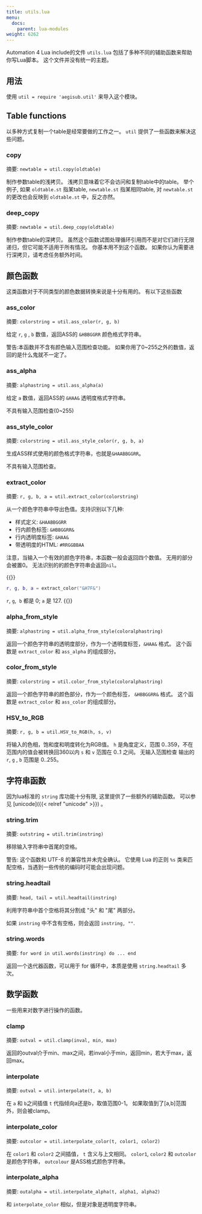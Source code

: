 ```yaml
---
title: utils.lua
menu:
  docs:
    parent: lua-modules
weight: 6262
---
```


Automation 4 Lua include的文件 `utils.lua`
包括了多种不同的辅助函数来帮助你写Lua脚本。 这个文件并没有统一的主题。

## 用法

使用 `util = require 'aegisub.util'` 来导入这个模块。

## Table functions

以多种方式复制一个table是经常要做的工作之一。 `util`
提供了一些函数来解决这些问题。

### copy

摘要: `newtable = util.copy(oldtable)`

制作参数table的浅拷贝。 浅拷贝意味着它不会访问和复制table中的table。
举个例子, 如果 `oldtable.st` 指某table, `newtable.st` 指某相同table, 对
`newtable.st`的更改也会反映到 `oldtable.st` 中，反之亦然。

### deep_copy

摘要: `newtable = util.deep_copy(oldtable)`

制作参数table的深拷贝。
虽然这个函数试图处理循环引用而不是对它们进行无限递归，但它可能不适用于所有情况。
你基本用不到这个函数。 如果你认为需要进行深拷贝，请考虑任务额外时间。

## 颜色函数

这类函数对于不同类型的颜色数据转换来说是十分有用的。 有以下这些函数

### ass_color

摘要: `colorstring = util.ass_color(r, g, b)`

给定 `r`, `g` , `b` 数值，返回ASS的 `&HBBGGRR` 颜色格式字符串。

警告:本函数并不含有颜色输入范围检查功能。
如果你用了0~255之外的数值，返回的是什么鬼就不一定了。

### ass_alpha

摘要: `alphastring = util.ass_alpha(a)`

给定 `a` 数值，返回ASS的 `&HAA&` 透明度格式字符串。

不具有输入范围检查(0~255)

### ass_style_color

摘要: `colorstring = util.ass_style_color(r, g, b, a)`

生成ASS样式使用的颜色格式字符串，也就是`&HAABBGGRR`。

不具有输入范围检查。

### extract_color

摘要: `r, g, b, a = util.extract_color(colorstring)`

从一个颜色字符串中导出色值。支持识别以下几种:

- 样式定义: `&HAABBGGRR`
- 行内颜色标签: `&HBBGGRR&`
- 行内透明度标签: `&HAA&`
- 带透明度的HTML: `#RRGGBBAA`

注意，当输入一个有效的颜色字符串，本函数一般会返回四个数值。
无用的部分会被置0。 无法识别的的颜色字符串会返回`nil`。

{{<example-box>}}

```lua
r, g, b, a = extract_color("&H7F&")
```

`r`, `g`,  `b` 都是 0; `a` 是 127.
{{</example-box>}}

### alpha_from_style

摘要: `alphastring = util.alpha_from_style(coloralphastring)`

返回一个颜色字符串的透明度部分，作为一个透明度标签，`&HAA&` 格式。
这个函数是 `extract_color` 和 `ass_alpha` 的组成部分。

### color_from_style

摘要: `colorstring = util.color_from_style(coloralphastring)`

返回一个颜色字符串的颜色部分，作为一个颜色标签， `&HBBGGRR&` 格式。
这个函数是 `extract_color` 和 `ass_color` 的组成部分。

### HSV_to_RGB

摘要: `r, g, b = util.HSV_to_RGB(h, s, v)`

将输入的色相，饱和度和明度转化为RGB值。 `h` 是角度定义，范围
0..359，不在范围内的值会被转换回360以内 `s` 和 `v` 范围在 0..1 之间。
无输入范围检查 输出的 `r`, `g` , `b` 范围是 0..255。

## 字符串函数

因为lua标准的 `string` 库功能十分有限, 这里提供了一些额外的辅助函数。
可以参见 [unicode]({{< relref "unicode" >}}) 。

### string.trim

摘要: `outstring = util.trim(instring)`

移除输入字符串中首尾的空格。

警告: 这个函数和 UTF-8 的兼容性并未完全确认。 它使用 Lua 的正则 `%s`
类来匹配空格，当遇到一些传统的编码时可能会出现问题。

### string.headtail

摘要: `head, tail = util.headtail(instring)`

利用字符串中首个空格将其分割成 "头" 和 "尾" 两部分。

如果 `instring` 中不含有空格，则会返回 `instring, ""`.

### string.words

摘要: `for word in util.words(instring) do ... end`

返回一个迭代器函数，可以用于 for 循环中，本质是使用 `string.headtail`
多次。

## 数学函数

一些用来对数字进行操作的函数。

### clamp

摘要: `outval = util.clamp(inval, min, max)`

返回的outval介于min、max之间，若inval小于min，返回min，若大于max，返回max。

### interpolate

摘要: `outval = util.interpolate(t, a, b)`

在 `a` 和 `b`之间插值 `t` 代指倾向a还是b，取值范围0-1。
如果取值到了\[a,b\]范围外，则会被clamp。

### interpolate_color

摘要: `outcolor = util.interpolate_color(t, color1, color2)`

在 `color1` 和 `color2` 之间插值， `t` 含义与上文相同。 `color1`,
`color2` 和 `outcolor` 是颜色字符串， `outcolour` 是ASS格式颜色字符串。

### interpolate_alpha

摘要: `outalpha = util.interpolate_alpha(t, alpha1, alpha2)`

和 `interpolate_color` 相似，但是对象是透明度字符串。
